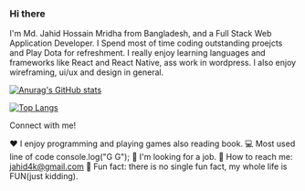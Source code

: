 ### Hi there

I'm Md. Jahid Hossain Mridha from Bangladesh, and a Full Stack Web Application Developer. I Spend most of time coding outstanding proejcts and Play Dota for refreshment. I really enjoy learning languages and frameworks like React and React Native, ass work in wordpress. I also enjoy wireframing, ui/ux and design in general. 

[![Anurag's GitHub stats](https://github-readme-stats.vercel.app/api?username=Mehdi39)](https://github.com/anuraghazra/github-readme-stats)

[![Top Langs](https://github-readme-stats.vercel.app/api/top-langs/?username=anuraghazra&layout=compact)](https://github.com/anuraghazra/github-readme-stats)


Connect with me!


❤️ I enjoy programming and playing games also reading book.
💻 Most used line of code console.log("G G");
🤔 I'm looking for a job.
📠 How to reach me: jahid4k@gmail.com
🌠 Fun fact: there is no single fun fact, my whole life is FUN(just kidding).
